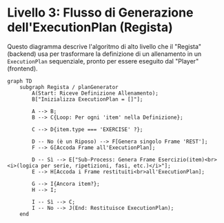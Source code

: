 # Livello 3: Flusso di Generazione dell'ExecutionPlan (Regista)

Questo diagramma descrive l'algoritmo di alto livello che il "Regista" (backend) usa per trasformare la definizione di un allenamento in un `ExecutionPlan` sequenziale, pronto per essere eseguito dal "Player" (frontend).

```mermaid
graph TD
    subgraph Regista / planGenerator
        A(Start: Riceve Definizione Allenamento);
        B["Inizializza ExecutionPlan = []"];
        
        A --> B;
        B --> C{Loop: Per ogni 'item' nella Definizione};
        
        C --> D{item.type === 'EXERCISE' ?};
        
        D -- No (è un Riposo) --> F[Genera singolo Frame 'REST'];
        F --> G[Accoda Frame all'ExecutionPlan];
        
        D -- Sì --> E["Sub-Process: Genera Frame Esercizio(item)<br><i>(logica per serie, ripetizioni, fasi, etc.)</i>"];
        E --> H[Accoda i Frame restituiti<br>all'ExecutionPlan];
        
        G --> I{Ancora item?};
        H --> I;

        I -- Sì --> C;
        I -- No --> J(End: Restituisce ExecutionPlan);
    end
```